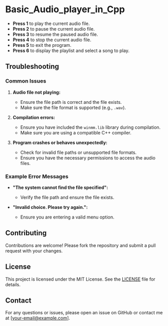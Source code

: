 # Basic_Audio_player_in_Cpp

- **Press 1** to play the current audio file.
- **Press 2** to pause the current audio file.
- **Press 3** to resume the paused audio file.
- **Press 4** to stop the current audio file.
- **Press 5** to exit the program.
- **Press 6** to display the playlist and select a song to play.

## Troubleshooting

### Common Issues

1. **Audio file not playing:**

    - Ensure the file path is correct and the file exists.
    - Make sure the file format is supported (e.g., `.wav`).

2. **Compilation errors:**

    - Ensure you have included the `winmm.lib` library during compilation.
    - Make sure you are using a compatible C++ compiler.

3. **Program crashes or behaves unexpectedly:**

    - Check for invalid file paths or unsupported file formats.
    - Ensure you have the necessary permissions to access the audio files.

### Example Error Messages

- **"The system cannot find the file specified":**
    - Verify the file path and ensure the file exists.

- **"Invalid choice. Please try again.":**
    - Ensure you are entering a valid menu option.

## Contributing

Contributions are welcome! Please fork the repository and submit a pull request with your changes.

## License

This project is licensed under the MIT License. See the [LICENSE](LICENSE) file for details.

## Contact

For any questions or issues, please open an issue on GitHub or contact me at [your-email@example.com].


